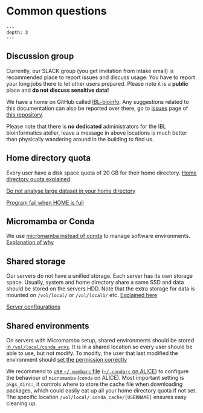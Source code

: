 # Common questions

```{contents}
---
depth: 3
---
```

## Discussion group

Currently, our SLACK group (you get invitation from intake email) is recommended place to report issues and discuss usage. You have to report your long jobs there to let other users prepared. Please note it is a **public** place and **do not discuss sensitive data!**

We have a home on GitHub called [IBL-bioinfo](https://github.com/IBL-bioinfo). Any suggestions related to this documentation can also be reported over there, go to [issues](https://github.com/IBL-bioinfo/IBL-bioinformatics-wiki/issues) page of [this repository](https://github.com/IBL-bioinfo/IBL-bioinformatics-wiki).

Please note that there is **no dedicated** administrators for the IBL bioinformatics atelier, leave a message in above locations is much better than physically wandering around in the building to find us.

## Home directory quota

Every user have a disk space quota of 20 GB for their home directory. [Home directory quota explained](./Server%20configurations.md#home-directory-quota-explained)

[Do not analyse large dataset in your home directory](./Execute%20programs.md#do-not-analyse-large-dataset-in-your-home-directory)

[Program fail when HOME is full](#program-fail-home-full)

## Micromamba or Conda

We use [micromamba instead of conda](./Server%20configurations.md#micromamba-instead-of-conda) to manage software environments. [Explanation of why](../basic_tools/micromamba.md#why-choose-micromamba-instead-of-conda-on-blis)

## Shared storage

Our servers do not have a unified storage. Each server has its own storage space. Usually, system and home directory share a same SSD and data should be stored on the servers HDD. Note that the extra storage for data is mounted on `/vol/local/` or `/vol/local1/` etc. [Explained here](./Execute%20programs.md#run-analysis-in-shared-drive)

[Server configurations](./Intro.md#ibl-linux-servers)

## Shared environments

On servers with Micromamba setup, shared environments should be stored [in `/vol/local/conda_envs`](#shared-environments-location). It is in a shared location so every user should be able to use, but not modify. To modify, the user that last modified the environment should [set the permission correctly](./Server%20configurations.md#modify-an-environment-by-different-user)

We recommend to [use `~/.mambarc` file](./Install%20programs.md#setting-up-config-file) ([`~/.condarc` on ALICE](../alice/alice_ibl.md#group-shared-conda-environments)) to configure the behaviour of `micromamba` (`conda` on ALICE). Most important setting is `pkgs_dirs:`, it controls where to store the cache file when downloading packages, which could easily eat up all your home directory quota if not set. The specific location `/vol/local/.conda_cache/[USERNAME]` ensures easy cleaning up.
